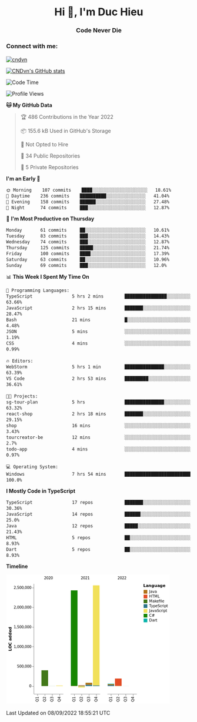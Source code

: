 <h1 align="center">Hi 👋, I'm Duc Hieu</h1>
<h3 align="center">Code Never Die</h3>

<h3 align="left">Connect with me:</h3>
<p align="left">
<a href="https://linkedin.com/in/cndvn" target="blank"><img align="center" src="https://img.shields.io/badge/LinkedIn-0077B5?style=for-the-badge&logo=linkedin&logoColor=white" alt="cndvn"/></a>
<!--
<a href="https://fb.com/cnd.duchieu" target="blank"><img align="center" src="https://img.shields.io/badge/Facebook-1877F2?style=for-the-badge&logo=facebook&logoColor=white" alt="cnd.duchieu"/></a>
 -->
</p>

[![CNDvn's GitHub stats](https://github-readme-stats.vercel.app/api?username=cndvn)](https://github.com/anuraghazra/github-readme-stats)

<!--START_SECTION:waka-->
![Code Time](http://img.shields.io/badge/Code%20Time-885%20hrs%2033%20mins-blue)

![Profile Views](http://img.shields.io/badge/Profile%20Views-0-blue)

**🐱 My GitHub Data** 

> 🏆 486 Contributions in the Year 2022
 > 
> 📦 155.6 kB Used in GitHub's Storage 
 > 
> 🚫 Not Opted to Hire
 > 
> 📜 34 Public Repositories 
 > 
> 🔑 5 Private Repositories  
 > 
**I'm an Early 🐤** 

```text
🌞 Morning    107 commits    ████░░░░░░░░░░░░░░░░░░░░░   18.61% 
🌆 Daytime    236 commits    ██████████░░░░░░░░░░░░░░░   41.04% 
🌃 Evening    158 commits    ██████░░░░░░░░░░░░░░░░░░░   27.48% 
🌙 Night      74 commits     ███░░░░░░░░░░░░░░░░░░░░░░   12.87%

```
📅 **I'm Most Productive on Thursday** 

```text
Monday       61 commits     ██░░░░░░░░░░░░░░░░░░░░░░░   10.61% 
Tuesday      83 commits     ███░░░░░░░░░░░░░░░░░░░░░░   14.43% 
Wednesday    74 commits     ███░░░░░░░░░░░░░░░░░░░░░░   12.87% 
Thursday     125 commits    █████░░░░░░░░░░░░░░░░░░░░   21.74% 
Friday       100 commits    ████░░░░░░░░░░░░░░░░░░░░░   17.39% 
Saturday     63 commits     ██░░░░░░░░░░░░░░░░░░░░░░░   10.96% 
Sunday       69 commits     ███░░░░░░░░░░░░░░░░░░░░░░   12.0%

```


📊 **This Week I Spent My Time On** 

```text
💬 Programming Languages: 
TypeScript               5 hrs 2 mins        ████████████████░░░░░░░░░   63.66% 
JavaScript               2 hrs 15 mins       ███████░░░░░░░░░░░░░░░░░░   28.47% 
Bash                     21 mins             █░░░░░░░░░░░░░░░░░░░░░░░░   4.48% 
JSON                     5 mins              ░░░░░░░░░░░░░░░░░░░░░░░░░   1.19% 
CSS                      4 mins              ░░░░░░░░░░░░░░░░░░░░░░░░░   0.99%

🔥 Editors: 
WebStorm                 5 hrs 1 min         ███████████████░░░░░░░░░░   63.39% 
VS Code                  2 hrs 53 mins       █████████░░░░░░░░░░░░░░░░   36.61%

🐱‍💻 Projects: 
sg-tour-plan             5 hrs               ███████████████░░░░░░░░░░   63.32% 
react-shop               2 hrs 18 mins       ███████░░░░░░░░░░░░░░░░░░   29.15% 
shop                     16 mins             ░░░░░░░░░░░░░░░░░░░░░░░░░   3.43% 
tourcreator-be           12 mins             ░░░░░░░░░░░░░░░░░░░░░░░░░   2.7% 
todo-app                 4 mins              ░░░░░░░░░░░░░░░░░░░░░░░░░   0.97%

💻 Operating System: 
Windows                  7 hrs 54 mins       █████████████████████████   100.0%

```

**I Mostly Code in TypeScript** 

```text
TypeScript               17 repos            ███████░░░░░░░░░░░░░░░░░░   30.36% 
JavaScript               14 repos            ██████░░░░░░░░░░░░░░░░░░░   25.0% 
Java                     12 repos            █████░░░░░░░░░░░░░░░░░░░░   21.43% 
HTML                     5 repos             ██░░░░░░░░░░░░░░░░░░░░░░░   8.93% 
Dart                     5 repos             ██░░░░░░░░░░░░░░░░░░░░░░░   8.93%

```


**Timeline**

![Chart not found](https://raw.githubusercontent.com/CNDvn/CNDvn/main/charts/bar_graph.png) 


 Last Updated on 08/09/2022 18:55:21 UTC
<!--END_SECTION:waka-->
